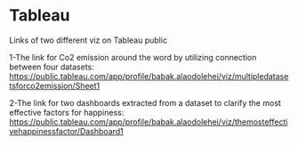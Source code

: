 # Tableau
Links of two different viz on Tableau public

  1-The link for Co2 emission around the word by utilizing connection between four datasets: https://public.tableau.com/app/profile/babak.alaodolehei/viz/multipledatasetsforco2emission/Sheet1

  2-The link for two dashboards extracted from a dataset to clarify the most effective factors for happiness: 
  https://public.tableau.com/app/profile/babak.alaodolehei/viz/themosteffectivehappinessfactor/Dashboard1
